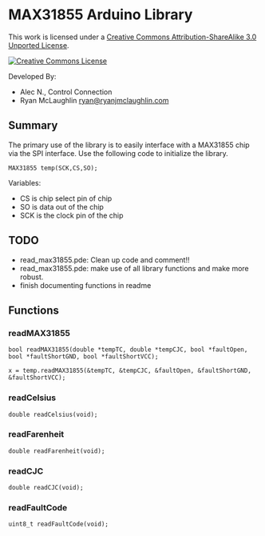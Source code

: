 MAX31855 Arduino Library
========================

This work is licensed under a <a rel="license" href="http://creativecommons.org/licenses/by-sa/3.0/">Creative Commons Attribution-ShareAlike 3.0 Unported License</a>.

<a rel="license" href="http://creativecommons.org/licenses/by-sa/3.0/"><img alt="Creative Commons License" style="border-width:0" src="http://i.creativecommons.org/l/by-sa/3.0/88x31.png" /></a>
	
Developed By:

*   Alec N., Control Connection
*	Ryan McLaughlin <ryan@ryanjmclaughlin.com>


Summary
-------

The primary use of the library is to easily interface with a MAX31855 chip via the SPI interface.  Use the following code to initialize the library.

	MAX31855 temp(SCK,CS,SO);
	
Variables:	

*	CS is chip select pin of chip
*	SO is data out of the chip
*	SCK is the clock pin of the chip


TODO
----

*	read_max31855.pde: Clean up code and comment!!  
*	read_max31855.pde: make use of all library functions and make more robust.
*	finish documenting functions in readme


Functions
---------

### readMAX31855
	bool readMAX31855(double *tempTC, double *tempCJC, bool *faultOpen, bool *faultShortGND, bool *faultShortVCC);
	
	x = temp.readMAX31855(&tempTC, &tempCJC, &faultOpen, &faultShortGND, &faultShortVCC);
### readCelsius
	double readCelsius(void);
### readFarenheit
	double readFarenheit(void);
### readCJC
	double readCJC(void);
### readFaultCode
	uint8_t readFaultCode(void);
